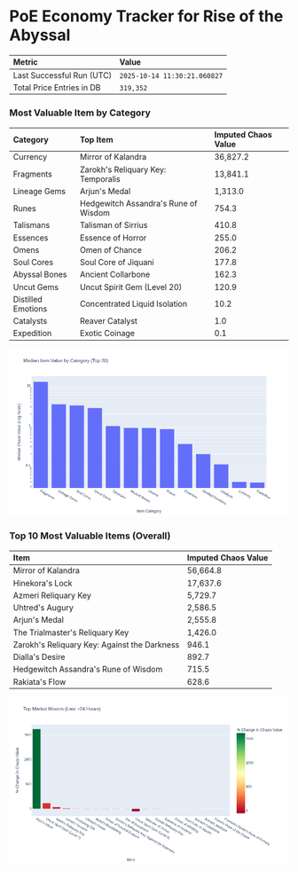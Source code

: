 # PoE Economy Tracker for Rise of the Abyssal

<!-- START_MAINTENANCE -->
| Metric | Value |
|:---|:---|
| Last Successful Run (UTC) | `2025-10-14 11:30:21.060827` |
| Total Price Entries in DB | `319,352` |

<!-- END_MAINTENANCE -->

<!-- START_DATAFRAME_DEBUG -->
<!-- END_DATAFRAME_DEBUG -->

<!-- START_CATEGORY_ANALYSIS -->
### Most Valuable Item by Category
| Category | Top Item | Imputed Chaos Value |
| :--- | :--- | :--- |
| Currency | Mirror of Kalandra | 36,827.2 |
| Fragments | Zarokh's Reliquary Key: Temporalis | 13,841.1 |
| Lineage Gems | Arjun's Medal | 1,313.0 |
| Runes | Hedgewitch Assandra's Rune of Wisdom | 754.3 |
| Talismans | Talisman of Sirrius | 410.8 |
| Essences | Essence of Horror | 255.0 |
| Omens | Omen of Chance | 206.2 |
| Soul Cores | Soul Core of Jiquani | 177.8 |
| Abyssal Bones | Ancient Collarbone | 162.3 |
| Uncut Gems | Uncut Spirit Gem (Level 20) | 120.9 |
| Distilled Emotions | Concentrated Liquid Isolation | 10.2 |
| Catalysts | Reaver Catalyst | 1.0 |
| Expedition | Exotic Coinage | 0.1 |


![Category Analysis Chart](charts/category_analysis.png)
<!-- END_ANALYSIS -->

<!-- START_ANALYSIS -->
### Top 10 Most Valuable Items (Overall)
| Item | Imputed Chaos Value |
| :--- | :--- |
| Mirror of Kalandra | 56,664.8 |
| Hinekora's Lock | 17,637.6 |
| Azmeri Reliquary Key | 5,729.7 |
| Uhtred's Augury | 2,586.5 |
| Arjun's Medal | 2,555.8 |
| The Trialmaster's Reliquary Key | 1,426.0 |
| Zarokh's Reliquary Key: Against the Darkness | 946.1 |
| Dialla's Desire | 892.7 |
| Hedgewitch Assandra's Rune of Wisdom | 715.5 |
| Rakiata's Flow | 628.6 |


![Market Movers Chart](charts/market_movers.png)
<!-- END_ANALYSIS -->
